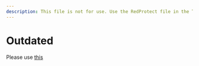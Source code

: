 ```yaml
---
description: This file is not for use. Use the RedProtect file in the Tutorials Category.
---
```


# Outdated
Please use [this](../pages/plugins/tutorials/redprotect)

